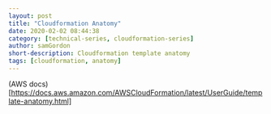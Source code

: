 ```yaml
---
layout: post
title: "Cloudformation Anatomy"
date: 2020-02-02 08:44:38
category: [technical-series, cloudformation-series]
author: samGordon
short-description: Cloudformation template anatomy
tags: [cloudformation, anatomy]
---
```


(AWS docs)[https://docs.aws.amazon.com/AWSCloudFormation/latest/UserGuide/template-anatomy.html]
